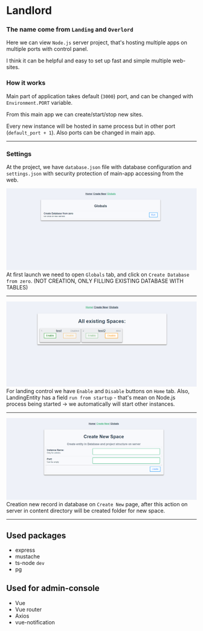 # Landlord
### The name come from `Landing` and `Overlord`

Here we can view `Node.js` server project, that's hosting multiple apps on multiple ports with control panel.

I think it can be helpful and easy to set up fast and simple multiple web-sites.

### How it works

Main part of application takes default (`3000`) port, and can be changed with `Environment.PORT` variable.

From this main app we can create/start/stop new sites.

Every new instance will be hosted in same process but in other port (`default_port + 1`). Also ports can be changed in main app.

_____
### Settings

At the project, we have `database.json` file with database configuration and `settings.json` with security protection of main-app accessing from the web.

![Home Page](/readme/GlobalsPage.png)
At first launch we need to open `Globals` tab, and click on `Create Database from zero`. (NOT CREATION, ONLY FILLING EXISTING DATABASE WITH TABLES)

___
![Home Page](/readme/HomePage.png)
For landing control we have `Enable` and `Disable` buttons on `Home` tab.
Also, LandingEntity has a field `run from startup` - that's mean on Node.js process being started -> we automatically will start other instances.

___
![Home Page](/readme/CreateNewPage.png)
Creation new record in database on `Create New` page, after this action on server in content directory will be created folder for new space.
___
## Used packages
 * express
 * mustache
 * ts-node `dev`
 * pg

 ## Used for admin-console
 * Vue
 * Vue router
 * Axios
 * vue-notification
